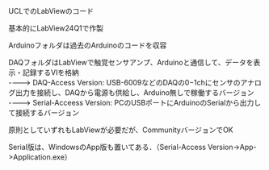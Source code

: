 UCLでのLabViewのコード

基本的にLabView24Q1で作製

Arduinoフォルダは過去のArduinoのコードを収容

DAQフォルダはLabViewで触覚センサアンプ、Arduinoと通信して、データを表示・記録するVIを格納  
----> DAQ-Access Version: USB-6009などのDAQの0−1chにセンサのアナログ出力を接続し、DAQから電源も供給し、Arduino無しで稼働するバージョン  
----> Serial-Acceess Version: PCのUSBポートにArduinoのSerialから出力して接続するバージョン  
  
原則としていずれもLabViewが必要だが、CommunityバージョンでOK

Serial版は、WindowsのApp版も置いてある．（Serial-Access Version->App->Application.exe）
